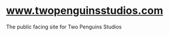 www.twopenguinsstudios.com
==========================

The public facing site for Two Penguins Studios
